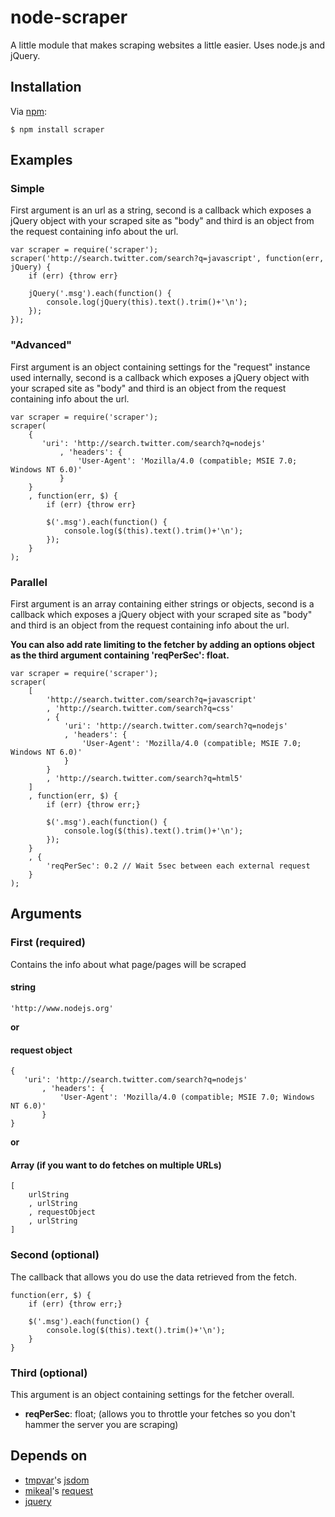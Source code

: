 # node-scraper

A little module that makes scraping websites a little easier. Uses node.js and jQuery.

## Installation

Via [npm](http://github.com/isaacs/npm):

    $ npm install scraper

## Examples

### Simple
First argument is an url as a string, second is a callback which exposes a jQuery object with your scraped site as "body" and third is an object from the request containing info about the url.

    var scraper = require('scraper');
    scraper('http://search.twitter.com/search?q=javascript', function(err, jQuery) {
        if (err) {throw err}

        jQuery('.msg').each(function() {
            console.log(jQuery(this).text().trim()+'\n');
        });
    });
### "Advanced"
First argument is an object containing settings for the "request" instance used internally, second is a callback which exposes a jQuery object with your scraped site as "body" and third is an object from the request containing info about the url.

    var scraper = require('scraper');
    scraper(
	    {
           'uri': 'http://search.twitter.com/search?q=nodejs'
               , 'headers': {
                   'User-Agent': 'Mozilla/4.0 (compatible; MSIE 7.0; Windows NT 6.0)'
               }
        }
        , function(err, $) {
            if (err) {throw err}

            $('.msg').each(function() {
                console.log($(this).text().trim()+'\n');
            });
        }
    );
### Parallel
First argument is an array containing either strings or objects, second is a callback which exposes a jQuery object with your scraped site as "body" and third is an object from the request containing info about the url.

**You can also add rate limiting to the fetcher by adding an options object as the third argument containing 'reqPerSec': float.**

    var scraper = require('scraper');
    scraper(
	    [
            'http://search.twitter.com/search?q=javascript'
            , 'http://search.twitter.com/search?q=css'
            , {
                'uri': 'http://search.twitter.com/search?q=nodejs'
                , 'headers': {
                    'User-Agent': 'Mozilla/4.0 (compatible; MSIE 7.0; Windows NT 6.0)'
                }
            }
            , 'http://search.twitter.com/search?q=html5'
        ]
        , function(err, $) {
            if (err) {throw err;}

            $('.msg').each(function() {
                console.log($(this).text().trim()+'\n');
            });
        }
        , {
            'reqPerSec': 0.2 // Wait 5sec between each external request
        }
    );



## Arguments

### First (required)
Contains the info about what page/pages will be scraped

#### string
    'http://www.nodejs.org'
**or**

#### request object
    {
       'uri': 'http://search.twitter.com/search?q=nodejs'
           , 'headers': {
               'User-Agent': 'Mozilla/4.0 (compatible; MSIE 7.0; Windows NT 6.0)'
           }
    }
**or**

#### Array (if you want to do fetches on multiple URLs)
    [
        urlString
        , urlString
        , requestObject
        , urlString
    ]

### Second (optional)
The callback that allows you do use the data retrieved from the fetch.

    function(err, $) {
        if (err) {throw err;}
        
        $('.msg').each(function() {
            console.log($(this).text().trim()+'\n');
        }
    }

### Third (optional)
This argument is an object containing settings for the fetcher overall.

* **reqPerSec**: float; (allows you to throttle your fetches so you don't hammer the server you are scraping)

## Depends on
* [tmpvar](https://github.com/tmpvar/)'s [jsdom](https://github.com/tmpvar/jsdom)
* [mikeal](https://github.com/mikeal/)'s [request](https://github.com/mikeal/node-utils/tree/master/request)
* [jquery](https://github.com/jquery/jquery)